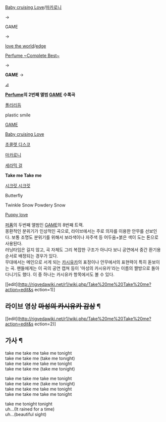 [Baby cruising Love](Baby%20cruising%20Love.md)/[마카로니](%EB%A7%88%EC%B9%B4%EB%A1%9C%EB%8B%88.md)

→

GAME

→

[love the world](love%20the%20world.md)/[edge](edge.md)

[Perfume ~Complete Best~](Perfume%20%7EComplete%20Best%7E.md)

→

**GAME**
→

[⊿](%ED%8A%B8%EB%9D%BC%EC%9D%B4%EC%95%B5%EA%B8%80.md)

  

**[Perfume](%ED%8D%BC%ED%93%B8%28%EC%9D%BC%EB%B3%B8%29.md)의 2번째 앨범 [GAME](GAME%28%EC%9D%8C%EB%B0%98%29.md) 수록곡**

[폴리리듬](%ED%8F%B4%EB%A6%AC%EB%A6%AC%EB%93%AC.md)

plastic smile

[GAME](GAME%28%EB%85%B8%EB%9E%98%29.md)

[Baby cruising Love](Baby%20cruising%20Love.md)

[초콜렛 디스코](%EC%B4%88%EC%BD%9C%EB%A0%9B%20%EB%94%94%EC%8A%A4%EC%BD%94.md)

[마카로니](%EB%A7%88%EC%B9%B4%EB%A1%9C%EB%8B%88.md)

[세라믹 걸](%EC%84%B8%EB%9D%BC%EB%AF%B9%20%EA%B1%B8.md)

**Take me Take me**

[시크릿 시크릿](%EC%8B%9C%ED%81%AC%EB%A6%BF%20%EC%8B%9C%ED%81%AC%EB%A6%BF.md)

Butterfly

Twinkle Snow Powdery Snow

[Puppy love](Puppy%20love.md)

  
[퍼퓸](%ED%8D%BC%ED%93%B8%28%EC%9D%BC%EB%B3%B8%29.md)의 두번째 앨범인
[GAME](GAME%28%EC%9D%8C%EB%B0%98%29.md)의 8번째 트랙.  
몽환적인 분위기가 인상적인 곡으로, 라이브에서는 주로 의자를 이용한 안무를 선보인다. 보통 조명도 분위기를 위해서 보라색이나 자주색 등
어두움+붉은 색이 도는 톤으로 사용된다.  
러닝타임은 길지 않고, 곡 자체도 그리 복잡한 구조가 아니다 보니 공연에서 중간 환기용 순서로 배정되는 경우가 있다.  
무대에서는 메인으로 서게 되는 [카시유카](%EC%B9%B4%EC%8B%9C%EC%9C%A0%EC%B9%B4.md)의 표정이나
안무에서의 표현력이 특히 돋보이는 곡. 팬들에게는 이 곡의 공연 캡쳐 등이 '마성의 카시유카'라는 이름의 짤방으로 돌아다니기도 했다. 이 중
하나는 카시유카 항목에서도 볼 수 있다.

[[edit](http://rigvedawiki.net/r1/wiki.php/Take%20me%20Take%20me?action=edit&s
ection=1)]

## 라이브 영상 <del>마성의 카시유카 감상</del> ¶

  

[[edit](http://rigvedawiki.net/r1/wiki.php/Take%20me%20Take%20me?action=edit&s
ection=2)]

## 가사 ¶

  

take me take me take me tonight  
take me take me (take me tonight)  
take me take me take me tonight  
take me take me (take me tonight)

  

take me take me take me tonight  
take me take me (take me tonight)  
take me take me take me tonight  
take me take me take me tonight

  

take me tonight tonight  
uh…(It rained for a time)  
uh…(beautiful sight)

